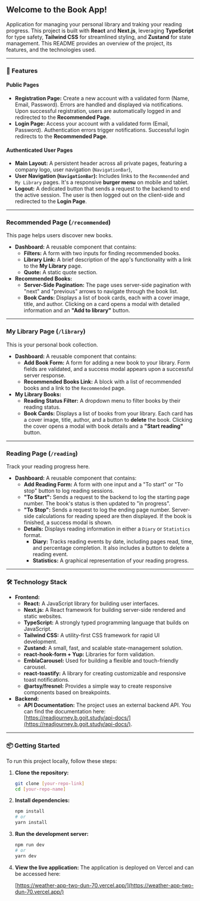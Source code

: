 ## Welcome to the **Book App**!

Application for managing your personal library and traking your reading progress. This project is built with **React** and **Next.js**, leveraging **TypeScript** for type safety, **Tailwind CSS** for streamlined styling, and **Zustand** for state management. This README provides an overview of the project, its features, and the technologies used.

---

### 🚀 Features

#### **Public Pages**

- **Registration Page:** Create a new account with a validated form (Name, Email, Password). Errors are handled and displayed via notifications. Upon successful registration, users are automatically logged in and redirected to the **Recommended Page**.
- **Login Page:** Access your account with a validated form (Email, Password). Authentication errors trigger notifications. Successful login redirects to the **Recommended Page**.

#### **Authenticated User Pages**

- **Main Layout:** A persistent header across all private pages, featuring a company logo, user navigation (`NavigationBar`),
- **User Navigation (`NavigationBar`):** Includes links to the `Recommended` and `My Library` pages. It's a responsive **burger menu** on mobile and tablet.
- **Logout:** A dedicated button that sends a request to the backend to end the active session. The user is then logged out on the client-side and redirected to the **Login Page**.

---

### **Recommended Page (`/recommended`)**

This page helps users discover new books.

- **Dashboard:** A reusable component that contains:
  - **Filters:** A form with two inputs for finding recommended books.
  - **Library Link:** A brief description of the app's functionality with a link to the **My Library** page.
  - **Quote:** A static quote section.
- **Recommended Books:**
  - **Server-Side Pagination:** The page uses server-side pagination with "next" and "previous" arrows to navigate through the book list.
  - **Book Cards:** Displays a list of book cards, each with a cover image, title, and author. Clicking on a card opens a modal with detailed information and an **"Add to library"** button.

---

### **My Library Page (`/library`)**

This is your personal book collection.

- **Dashboard:** A reusable component that contains:
  - **Add Book Form:** A form for adding a new book to your library. Form fields are validated, and a success modal appears upon a successful server response.
  - **Recommended Books Link:** A block with a list of recommended books and a link to the `Recommended` page.
- **My Library Books:**
  - **Reading Status Filter:** A dropdown menu to filter books by their reading status.
  - **Book Cards:** Displays a list of books from your library. Each card has a cover image, title, author, and a button to **delete** the book. Clicking the cover opens a modal with book details and a **"Start reading"** button.

---

### **Reading Page (`/reading`)**

Track your reading progress here.

- **Dashboard:** A reusable component that contains:
  - **Add Reading Form:** A form with one input and a "To start" or "To stop" button to log reading sessions.
  - **"To Start":** Sends a request to the backend to log the starting page number. The book's status is then updated to "in progress".
  - **"To Stop":** Sends a request to log the ending page number. Server-side calculations for reading speed are then displayed. If the book is finished, a success modal is shown.
  - **Details:** Displays reading information in either a `Diary` or `Statistics` format.
    - **Diary:** Tracks reading events by date, including pages read, time, and percentage completion. It also includes a button to delete a reading event.
    - **Statistics:** A graphical representation of your reading progress.

---

### 🛠️ Technology Stack

- **Frontend:**
  - **React:** A JavaScript library for building user interfaces.
  - **Next.js:** A React framework for building server-side rendered and static websites.
  - **TypeScript:** A strongly typed programming language that builds on JavaScript.
  - **Tailwind CSS:** A utility-first CSS framework for rapid UI development.
  - **Zustand:** A small, fast, and scalable state-management solution.
  - **react-hook-form + Yup:** Libraries for form validation.
  - **EmblaCarousel:** Used for building a flexible and touch-friendly carousel.
  - **react-toastify:** A library for creating customizable and responsive toast notifications.
  - **@artsy/fresnel:** Provides a simple way to create responsive components based on breakpoints.
- **Backend:**
  - **API Documentation:** The project uses an external backend API. You can find the documentation here: [https://readjourney.b.goit.study/api-docs/](https://readjourney.b.goit.study/api-docs/).

---

### 📦 Getting Started

To run this project locally, follow these steps:

1.  **Clone the repository:**

    ```bash
    git clone [your-repo-link]
    cd [your-repo-name]
    ```

2.  **Install dependencies:**

    ```bash
    npm install
    # or
    yarn install
    ```

3.  **Run the development server:**

    ```bash
    npm run dev
    # or
    yarn dev
    ```

4.  **View the live application:**
    The application is deployed on Vercel and can be accessed here:

    [https://weather-app-two-dun-70.vercel.app/](https://weather-app-two-dun-70.vercel.app/)

